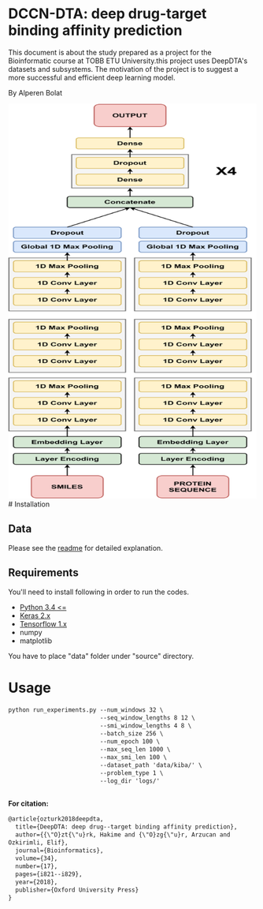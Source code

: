 #  DCCN-DTA: deep drug-target binding affinity prediction

This document is about the study prepared as a project for the Bioinformatic course at TOBB ETU University.this project uses DeepDTA's datasets and subsystems. The motivation of the project is to suggest a more successful and efficient deep learning model.

By Alperen Bolat

 <img src="https://github.com/alperenbolat0/DCNN-DTA/blob/master/docs/figures/bioenformatic%20figure%202.png" width="600" height="800">
# Installation

## Data

Please see the [readme](https://github.com/hkmztrk/DeepDTA/blob/master/data/README.md) for detailed explanation.

## Requirements

You'll need to install following in order to run the codes.

*  [Python 3.4 <=](https://www.python.org/downloads/)
*  [Keras 2.x](https://pypi.org/project/Keras/)
*  [Tensorflow 1.x](https://www.tensorflow.org/install/)
*  numpy
*  matplotlib

You have to place "data" folder under "source" directory. 

# Usage
```
python run_experiments.py --num_windows 32 \
                          --seq_window_lengths 8 12 \
                          --smi_window_lengths 4 8 \
                          --batch_size 256 \
                          --num_epoch 100 \
                          --max_seq_len 1000 \
                          --max_smi_len 100 \
                          --dataset_path 'data/kiba/' \
                          --problem_type 1 \
                          --log_dir 'logs/'


```





**For citation:**

```
@article{ozturk2018deepdta,
  title={DeepDTA: deep drug--target binding affinity prediction},
  author={{\"O}zt{\"u}rk, Hakime and {\"O}zg{\"u}r, Arzucan and Ozkirimli, Elif},
  journal={Bioinformatics},
  volume={34},
  number={17},
  pages={i821--i829},
  year={2018},
  publisher={Oxford University Press}
}
```
